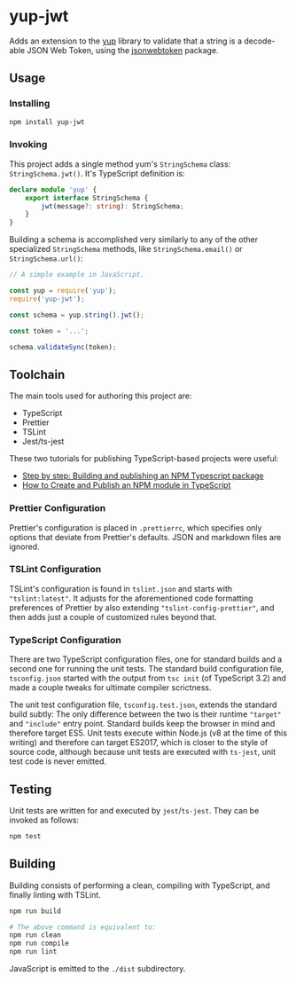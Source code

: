 # yup-jwt

Adds an extension to the [yup](https://www.npmjs.com/package/yup) library to validate that a string is a decode-able JSON Web Token, using the [jsonwebtoken](https://www.npmjs.com/package/jsonwebtoken) package.

## Usage

### Installing

```bash
npm install yup-jwt
```

### Invoking

This project adds a single method yum's `StringSchema` class: `StringSchema.jwt()`. It's TypeScript definition is:

```typescript
declare module 'yup' {
    export interface StringSchema {
        jwt(message?: string): StringSchema;
    }
}
```

Building a schema is accomplished very similarly to any of the other specialized `StringSchema` methods, like `StringSchema.email()` or `StringSchema.url()`:

```javascript
// A simple example in JavaScript.

const yup = require('yup');
require('yup-jwt');

const schema = yup.string().jwt();

const token = '...';

schema.validateSync(token);
```

## Toolchain

The main tools used for authoring this project are:

- TypeScript
- Prettier
- TSLint
- Jest/ts-jest

These two tutorials for publishing TypeScript-based projects were useful:

- [Step by step: Building and publishing an NPM Typescript package](https://itnext.io/step-by-step-building-and-publishing-an-npm-typescript-package-44fe7164964c)
- [How to Create and Publish an NPM module in TypeScript](https://codeburst.io/https-chidume-nnamdi-com-npm-module-in-typescript-12b3b22f0724)

### Prettier Configuration

Prettier's configuration is placed in `.prettierrc`, which specifies only options that deviate from Prettier's defaults. JSON and markdown files are ignored.

### TSLint Configuration

TSLint's configuration is found in `tslint.json` and starts with `"tslint:latest"`. It adjusts for the aforementioned code formatting preferences of Prettier by also extending `"tslint-config-prettier"`, and then adds just a couple of customized rules beyond that.

### TypeScript Configuration

There are two TypeScript configuration files, one for standard builds and a second one for running the unit tests. The standard build configuration file, `tsconfig.json` started with the output from `tsc init` (of TypeScript 3.2) and made a couple tweaks for ultimate compiler scrictness.

The unit test configuration file, `tsconfig.test.json`, extends the standard build subtly: The only difference between the two is their runtime `"target"` and `"include"` entry point. Standard builds keep the browser in mind and therefore target ES5. Unit tests execute within Node.js (v8 at the time of this writing) and therefore can target ES2017, which is closer to the style of source code, although because unit tests are executed with `ts-jest`, unit test code is never emitted.

## Testing

Unit tests are written for and executed by `jest`/`ts-jest`. They can be invoked as follows:

```bash
npm test
```

## Building

Building consists of performing a clean, compiling with TypeScript, and finally linting with TSLint.

```bash
npm run build

# The above command is equivalent to:
npm run clean
npm run compile
npm run lint
```

JavaScript is emitted to the `./dist` subdirectory.
